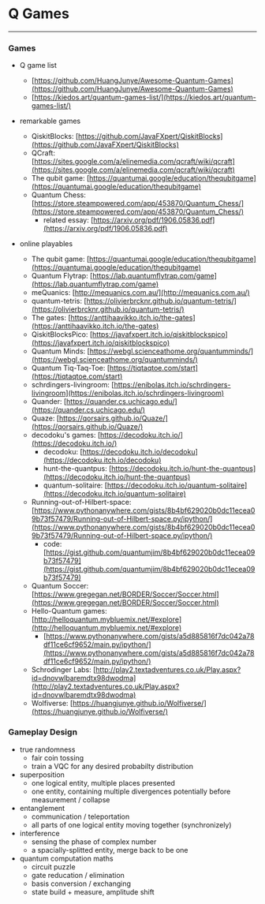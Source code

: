 # Q Games

----

### Games

- Q game list
  - [https://github.com/HuangJunye/Awesome-Quantum-Games](https://github.com/HuangJunye/Awesome-Quantum-Games)
  - [https://kiedos.art/quantum-games-list/](https://kiedos.art/quantum-games-list/)

- remarkable games
  - QiskitBlocks: [https://github.com/JavaFXpert/QiskitBlocks](https://github.com/JavaFXpert/QiskitBlocks)
  - QCraft: [https://sites.google.com/a/elinemedia.com/qcraft/wiki/qcraft](https://sites.google.com/a/elinemedia.com/qcraft/wiki/qcraft)
  - The qubit game: [https://quantumai.google/education/thequbitgame](https://quantumai.google/education/thequbitgame)
  - Quantum Chess: [https://store.steampowered.com/app/453870/Quantum_Chess/](https://store.steampowered.com/app/453870/Quantum_Chess/)
    - related essay: [https://arxiv.org/pdf/1906.05836.pdf](https://arxiv.org/pdf/1906.05836.pdf)

- online playables
  - The qubit game: [https://quantumai.google/education/thequbitgame](https://quantumai.google/education/thequbitgame)
  - Quantum Flytrap: [https://lab.quantumflytrap.com/game](https://lab.quantumflytrap.com/game)
  - meQuanics: [http://mequanics.com.au/](http://mequanics.com.au/)
  - quantum-tetris: [https://olivierbrcknr.github.io/quantum-tetris/](https://olivierbrcknr.github.io/quantum-tetris/)
  - The gates: [https://anttihaavikko.itch.io/the-gates](https://anttihaavikko.itch.io/the-gates)
  - QiskitBlocksPico: [https://javafxpert.itch.io/qiskitblockspico](https://javafxpert.itch.io/qiskitblockspico)
  - Quantum Minds: [https://webgl.scienceathome.org/quantumminds/](https://webgl.scienceathome.org/quantumminds/)
  - Quantum Tiq-Taq-Toe: [https://tiqtaqtoe.com/start](https://tiqtaqtoe.com/start)
  - schrdingers-livingroom: [https://enibolas.itch.io/schrdingers-livingroom](https://enibolas.itch.io/schrdingers-livingroom)
  - Quander: [https://quander.cs.uchicago.edu/](https://quander.cs.uchicago.edu/)
  - Quaze: [https://qorsairs.github.io/Quaze/](https://qorsairs.github.io/Quaze/)
  - decodoku's games: [https://decodoku.itch.io/](https://decodoku.itch.io/)
    - decodoku: [https://decodoku.itch.io/decodoku](https://decodoku.itch.io/decodoku)
    - hunt-the-quantpus: [https://decodoku.itch.io/hunt-the-quantpus](https://decodoku.itch.io/hunt-the-quantpus)
    - quantum-solitaire: [https://decodoku.itch.io/quantum-solitaire](https://decodoku.itch.io/quantum-solitaire)
  - Running-out-of-Hilbert-space: [https://www.pythonanywhere.com/gists/8b4bf629020b0dc11ecea09b73f57479/Running-out-of-Hilbert-space.py/ipython/](https://www.pythonanywhere.com/gists/8b4bf629020b0dc11ecea09b73f57479/Running-out-of-Hilbert-space.py/ipython/)
    - code: [https://gist.github.com/quantumjim/8b4bf629020b0dc11ecea09b73f57479](https://gist.github.com/quantumjim/8b4bf629020b0dc11ecea09b73f57479)
  - Quantum Soccer: [https://www.gregegan.net/BORDER/Soccer/Soccer.html](https://www.gregegan.net/BORDER/Soccer/Soccer.html)
  - Hello-Quantum games: [http://helloquantum.mybluemix.net/#explore](http://helloquantum.mybluemix.net/#explore)
    - [https://www.pythonanywhere.com/gists/a5d885816f7dc042a78df11ce6cf9652/main.py/ipython/](https://www.pythonanywhere.com/gists/a5d885816f7dc042a78df11ce6cf9652/main.py/ipython/)
  - Schrodinger Labs: [http://play2.textadventures.co.uk/Play.aspx?id=dnovwlbaremdtx98dwodma](http://play2.textadventures.co.uk/Play.aspx?id=dnovwlbaremdtx98dwodma)
  - Wolfiverse: [https://huangjunye.github.io/Wolfiverse/](https://huangjunye.github.io/Wolfiverse/)


### Gameplay Design

- true randomness
  - fair coin tossing
  - train a VQC for any desired probabilty distribution
- superposition
  - one logical entity, multiple places presented
  - one entity, containing multiple divergences potentially before measurement / collapse
- entanglement
  - communication / teleportation
  - all parts of one logical entity moving together (synchronizely)
- interference
  - sensing the phase of complex number
  - a spacially-splitted entity, merge back to be one
- quantum computation maths
  - circuit puzzle
  - gate reducation / elimination
  - basis conversion / exchanging
  - state build + measure, amplitude shift
